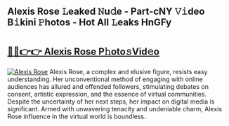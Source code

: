## Alexis Rose 𝙻eaked 𝙽u𝚍e - Part-cNY 𝚅𝚒deo B𝚒kini 𝙿hotos - Hot All 𝙻eaks HnGFy

# <h2><a href="http://ld5gj4j.urlbe.top/?page=Alexis+Rose">🔗🔗👉👉 Alexis Rose P𝚑oto𝚜Vid𝚎o</a></h2>

[![Alexis Rose](https://i.imgur.com/eBuTRDB.gif)](http://ld5gj4j.urlbe.top/?page=Alexis+Rose)
Alexis Rose, a complex and elusive figure, resists easy understanding. Her unconventional method of engaging with online audiences has allured and offended followers, stimulating debates on consent, artistic expression, and the essence of virtual communities. Despite the uncertainty of her next steps, her impact on digital media is significant. Armed with unwavering tenacity and undeniable charm, Alexis Rose influence in the virtual world is boundless.
